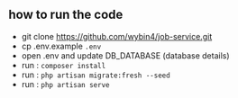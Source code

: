 ## how to run the code
- git clone https://github.com/wybin4/job-service.git
- cp .env.example `.env`
- open .env and update DB_DATABASE (database details)
- run : `composer install`
- run : `php artisan migrate:fresh --seed`
- run : `php artisan serve`

